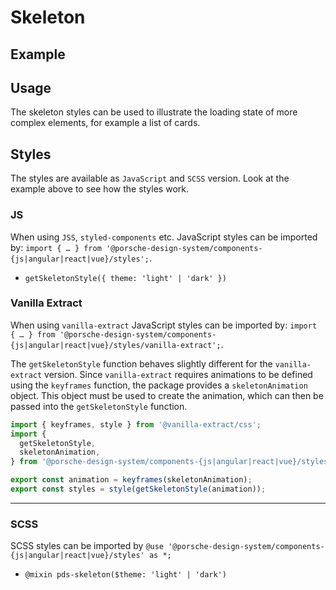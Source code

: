 # Skeleton

<TableOfContents></TableOfContents>

## Example

<Playground :frameworkMarkup="codeExample" :externalStackBlitzDependencies="['styled-components']">
  <ExampleStylesSkeleton />
</Playground>

## Usage

The skeleton styles can be used to illustrate the loading state of more complex elements, for example a list of cards.

## Styles

The styles are available as `JavaScript` and `SCSS` version. Look at the example above to see how the styles work.

### JS

When using `JSS`, `styled-components` etc. JavaScript styles can be imported by:
`import { … } from '@porsche-design-system/components-{js|angular|react|vue}/styles';`.

- `getSkeletonStyle({ theme: 'light' | 'dark' })`

### Vanilla Extract

When using `vanilla-extract` JavaScript styles can be imported by:
`import { … } from '@porsche-design-system/components-{js|angular|react|vue}/styles/vanilla-extract';`.

The `getSkeletonStyle` function behaves slightly different for the `vanilla-extract` version. Since `vanilla-extract`
requires animations to be defined using the `keyframes` function, the package provides a `skeletonAnimation` object.
This object must be used to create the animation, which can then be passed into the `getSkeletonStyle` function.

```ts
import { keyframes, style } from '@vanilla-extract/css';
import {
  getSkeletonStyle,
  skeletonAnimation,
} from '@porsche-design-system/components-{js|angular|react|vue}/styles/vanilla-extract';

export const animation = keyframes(skeletonAnimation);
export const styles = style(getSkeletonStyle(animation));
```

---

### SCSS

SCSS styles can be imported by `@use '@porsche-design-system/components-{js|angular|react|vue}/styles' as *;`

- `@mixin pds-skeleton($theme: 'light' | 'dark')`

<script lang="ts">
import Vue from 'vue';
import Component from 'vue-class-component';
import { getStylesSkeletonCodeSamples } from '@porsche-design-system/shared';
import { adjustSelectedFramework } from '@/utils';
import ExampleStylesSkeleton from '@/pages/patterns/styles/example-skeleton.vue';

@Component({
  components: {
    ExampleStylesSkeleton
  },
})
export default class Code extends Vue {
  codeExample = getStylesSkeletonCodeSamples();

  public mounted(): void {
    adjustSelectedFramework(this.codeExample);
  }
}
</script>
